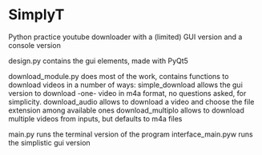 # SimplyT
Python practice youtube downloader with a (limited) GUI version and a console version

design.py contains the gui elements, made with PyQt5

download_module.py does most of the work, contains functions to download videos in a number of ways:
  simple_download allows the gui version to download -one- video in m4a format, no questions asked, for simplicity.
  download_audio allows to download a video and choose the file extension among available ones
  download_multiplo allows to download multiple videos from inputs, but defaults to m4a files
  
main.py runs the terminal version of the program
interface_main.pyw runs the simplistic gui version
